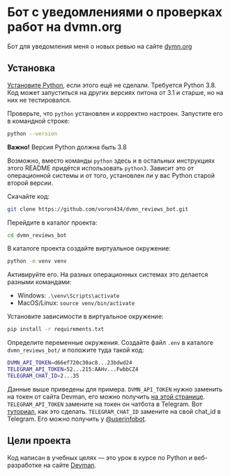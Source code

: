 # Бот с уведомлениями о проверках работ на dvmn.org

Бот для уведомления меня о новых ревью на сайте [dvmn.org](https://dvmn.org/modules/)

## Установка

[Установите Python](https://www.python.org/), если этого ещё не сделали. Требуется Python 3.8. Код может запуститься на других версиях питона от 3.1 и старше, но на них не тестировался.

Проверьте, что `python` установлен и корректно настроен. Запустите его в командной строке:
```sh
python --version
```
**Важно!** Версия Python должна быть 3.8

Возможно, вместо команды `python` здесь и в остальных инструкциях этого README придётся использовать `python3`. Зависит это от операционной системы и от того, установлен ли у вас Python старой второй версии. 

Скачайте код:
```sh
git clone https://github.com/voron434/dvmn_reviews_bot.git
```

Перейдите в каталог проекта:
```sh
cd dvmn_reviews_bot
```

В каталоге проекта создайте виртуальное окружение:
```sh
python -m venv venv
```
Активируйте его. На разных операционных системах это делается разными командами:

- Windows: `.\venv\Scripts\activate`
- MacOS/Linux: `source venv/bin/activate`


Установите зависимости в виртуальное окружение:
```sh
pip install -r requirements.txt
```

Определите переменные окружения. Создайте файл `.env` в каталоге `dvmn_reviews_bot/` и положите туда такой код:
```sh
DVMN_API_TOKEN=d66ef720c30ac8...23bdwd24
TELEGRAM_API_TOKEN=52...215:AAHv...FwbbCZ4
TELEGRAM_CHAT_ID=2...35
```

Данные выше приведены для примера. `DVMN_API_TOKEN` нужно заменить на токен от сайта Devman, его можно получить [на этой странице](https://dvmn.org/api/docs/). `TELEGRAM_API_TOKEN` замените на токен он чатбота в Telegram. Вот [туториал](https://spark.ru/startup/it-agenstvo-index/blog/47364/kak-poluchit-tokeni-dlya-sozdaniya-chat-bota-v-telegrame-vajbere-i-v-vkontakte), как это сделать. `TELEGRAM_CHAT_ID` замените на свой chat_id в Telegram. Его можно получить у [@userinfobot](https://telegram.me/userinfobot).


## Цели проекта

Код написан в учебных целях — это урок в курсе по Python и веб-разработке на сайте [Devman](https://dvmn.org).
